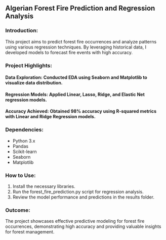 ## Algerian Forest Fire Prediction and Regression Analysis
### Introduction: 
This project aims to predict forest fire occurrences and analyze patterns using various regression techniques. By leveraging historical data, I developed models to forecast fire events with high accuracy.

### Project Highlights:
#### Data Exploration: Conducted EDA using Seaborn and Matplotlib to visualize data distribution.
#### Regression Models: Applied Linear, Lasso, Ridge, and Elastic Net regression models.
#### Accuracy Achieved: Obtained 98% accuracy using R-squared metrics with Linear and Ridge Regression models.

### Dependencies:
- Python 3.x
- Pandas
- Scikit-learn
- Seaborn
- Matplotlib

### How to Use:
1. Install the necessary libraries.
2. Run the forest_fire_prediction.py script for regression analysis.
3. Review the model performance and predictions in the results folder.

### Outcome: 
The project showcases effective predictive modeling for forest fire occurrences, demonstrating high accuracy and providing valuable insights for forest management.
